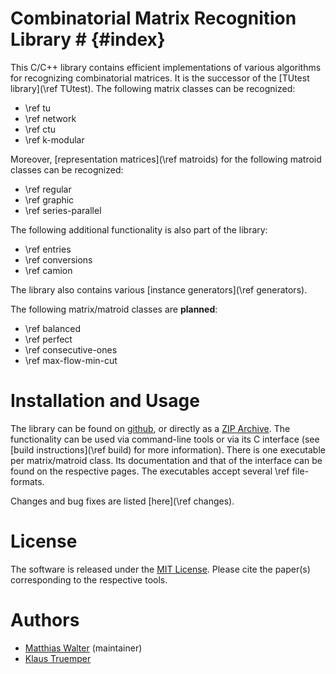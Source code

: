 # Combinatorial Matrix Recognition Library # {#index}

This C/C++ library contains efficient implementations of various algorithms for recognizing combinatorial matrices.
It is the successor of the [TUtest library](\ref TUtest).
The following matrix classes can be recognized:

  - \ref tu
  - \ref network
  - \ref ctu
  - \ref k-modular

Moreover, [representation matrices](\ref matroids) for the following matroid classes can be recognized:

  - \ref regular
  - \ref graphic
  - \ref series-parallel

The following additional functionality is also part of the library:

  - \ref entries
  - \ref conversions
  - \ref camion

The library also contains various [instance generators](\ref generators).

The following matrix/matroid classes are **planned**:

  - \ref balanced
  - \ref perfect
  - \ref consecutive-ones
  - \ref max-flow-min-cut

# Installation and Usage #

The library can be found on [github](https://github.com/discopt/cmr/), or directly as a [ZIP Archive](https://github.com/discopt/cmr/archive/refs/heads/master.zip).
The functionality can be used via command-line tools or via its C interface (see [build instructions](\ref build) for more information).
There is one executable per matrix/matroid class.
Its documentation and that of the interface can be found on the respective pages.
The executables accept several \ref file-formats.

Changes and bug fixes are listed [here](\ref changes).

# License #

The software is released under the [MIT License](https://en.wikipedia.org/wiki/MIT_License).
Please cite the paper(s) corresponding to the respective tools.

# Authors #

- [Matthias Walter](https://people.utwente.nl/m.walter) (maintainer)
- [Klaus Truemper](https://personal.utdallas.edu/~klaus/)

